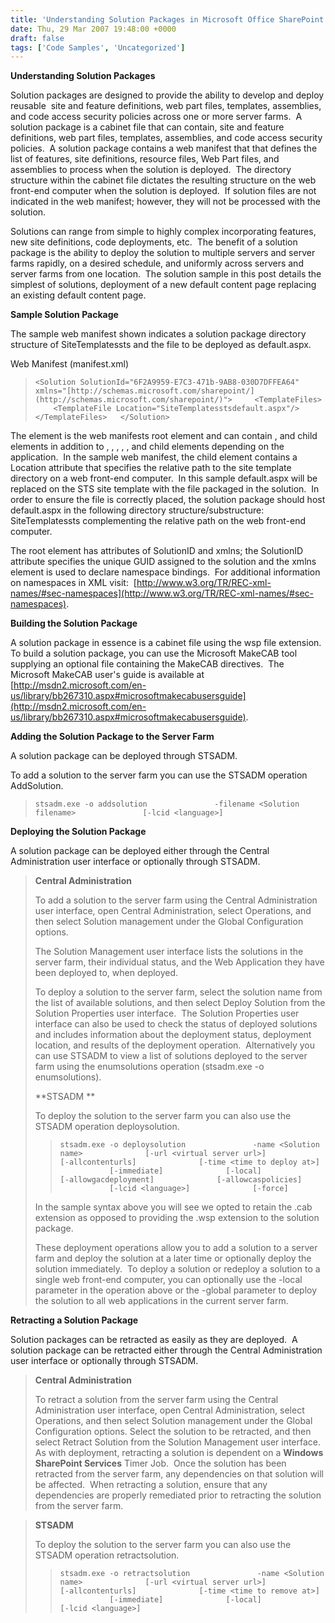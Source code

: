 ```yaml
---
title: 'Understanding Solution Packages in Microsoft Office SharePoint Server 2007/Windows SharePoint Services 3.0'
date: Thu, 29 Mar 2007 19:48:00 +0000
draft: false
tags: ['Code Samples', 'Uncategorized']
---
```


**Understanding Solution Packages**

Solution packages are designed to provide the ability to develop and deploy reusable  site and feature definitions, web part files, templates, assemblies, and code access security policies across one or more server farms.  A solution package is a cabinet file that can contain, site and feature definitions, web part files, templates, assemblies, and code access security policies.  A solution package contains a web manifest that that defines the list of features, site definitions, resource files, Web Part files, and assemblies to process when the solution is deployed.  The directory structure within the cabinet file dictates the resulting structure on the web front-end computer when the solution is deployed.  If solution files are not indicated in the web manifest; however, they will not be processed with the solution. 

Solutions can range from simple to highly complex incorporating features, new site definitions, code deployments, etc.  The benefit of a solution package is the ability to deploy the solution to multiple servers and server farms rapidly, on a desired schedule, and uniformly across servers and server farms from one location.  The solution sample in this post details the simplest of solutions, deployment of a new default content page replacing an existing default content page.

**Sample Solution Package**

The sample web manifest shown indicates a solution package directory structure of SiteTemplatessts and the file to be deployed as default.aspx.

Web Manifest (manifest.xml)

> `<Solution SolutionId="6F2A9959-E7C3-471b-9AB8-030D7DFFEA64" xmlns="[http://schemas.microsoft.com/sharepoint/](http://schemas.microsoft.com/sharepoint/)">  
>   <TemplateFiles>  
>     <TemplateFile Location="SiteTemplatesstsdefault.aspx"/>  
>   </TemplateFiles>  
> </Solution>`

The <Solution> element is the web manifests root element and can contain <TemplateFiles>, and <TemplateFile> child elements in addition to <FeatureManifests>, <FeatureManifests>, <RootFiles>, <RootFile>, <Assemblies>, and <Assembly> child elements depending on the application.  In the sample web manifest, the <TemplateFile> child element contains a Location attribute that specifies the relative path to the site template directory on a web front-end computer.  In this sample default.aspx will be replaced on the STS site template with the file packaged in the solution.  In order to ensure the file is correctly placed, the solution package should host default.aspx in the following directory structure/substructure:  SiteTemplatessts complementing the relative path on the web front-end computer. 

The <Solution> root element has attributes of SolutionID and xmlns; the SolutionID attribute specifies the unique GUID assigned to the solution and the xmlns element is used to declare namespace bindings.  For additional information on namespaces in XML visit:  [http://www.w3.org/TR/REC-xml-names/#sec-namespaces](http://www.w3.org/TR/REC-xml-names/#sec-namespaces).

**Building the Solution Package**

A solution package in essence is a cabinet file using the wsp file extension.  To build a solution package, you can use the Microsoft MakeCAB tool supplying an optional file containing the MakeCAB directives.  The Microsoft MakeCAB user's guide is available at [http://msdn2.microsoft.com/en-us/library/bb267310.aspx#microsoftmakecabusersguide](http://msdn2.microsoft.com/en-us/library/bb267310.aspx#microsoftmakecabusersguide).

**Adding the Solution Package to the Server Farm**

A solution package can be deployed through STSADM.

To add a solution to the server farm you can use the STSADM operation AddSolution. 

> `stsadm.exe -o addsolution  
>             -filename <Solution filename>  
>             [-lcid <language>]`

**Deploying the Solution Package**

A solution package can be deployed either through the Central Administration user interface or optionally through STSADM.

> **Central Administration**
> 
> To add a solution to the server farm using the Central Administration user interface, open Central Administration, select Operations, and then select Solution management under the Global Configuration options.
> 
> The Solution Management user interface lists the solutions in the server farm, their individual status, and the Web Application they have been deployed to, when deployed.
> 
> To deploy a solution to the server farm, select the solution name from the list of available solutions, and then select Deploy Solution from the Solution Properties user interface.  The Solution Properties user interface can also be used to check the status of deployed solutions and includes information about the deployment status, deployment location, and results of the deployment operation.  Alternatively you can use STSADM to view a list of solutions deployed to the server farm using the enumsolutions operation (stsadm.exe -o enumsolutions).
> 
> **STSADM **
> 
> To deploy the solution to the server farm you can also use the STSADM operation deploysolution.
> 
> > `stsadm.exe -o deploysolution  
> >             -name <Solution name>  
> >            [-url <virtual server url>]  
> >            [-allcontenturls]  
> >            [-time <time to deploy at>]  
> >            [-immediate]  
> >            [-local]  
> >            [-allowgacdeployment]  
> >            [-allowcaspolicies]  
> >            [-lcid <language>]  
> >            [-force]`
> 
> In the sample syntax above you will see we opted to retain the .cab extension as opposed to providing the .wsp extension to the solution package.
> 
> These deployment operations allow you to add a solution to a server farm and deploy the solution at a later time or optionally deploy the solution immediately.  To deploy a solution or redeploy a solution to a single web front-end computer, you can optionally use the -local parameter in the operation above or the -global parameter to deploy the solution to all web applications in the current server farm.

**Retracting a Solution Package**

Solution packages can be retracted as easily as they are deployed.  A solution package can be retracted either through the Central Administration user interface or optionally through STSADM.

> **Central Administration**
> 
> To retract a solution from the server farm using the Central Administration user interface, open Central Administration, select Operations, and then select Solution management under the Global Configuration options. Select the solution to be retracted, and then select Retract Solution from the Solution Management user interface. As with deployment, retracting a solution is dependent on a **Windows SharePoint Services** Timer Job.  Once the solution has been retracted from the server farm, any dependencies on that solution will be affected.  When retracting a solution, ensure that any dependencies are properly remediated prior to retracting the solution from the server farm.

> **STSADM**
> 
> To deploy the solution to the server farm you can also use the STSADM operation retractsolution.
> 
> > `stsadm.exe -o retractsolution  
> >             -name <Solution name>  
> >            [-url <virtual server url>]  
> >            [-allcontenturls]  
> >            [-time <time to remove at>]  
> >            [-immediate]  
> >            [-local]  
> >            [-lcid <language>]`